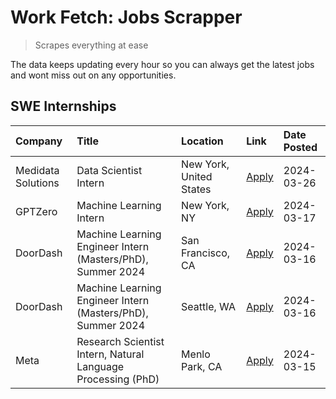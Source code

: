# Work Fetch: Jobs Scrapper
> Scrapes everything at ease

The data keeps updating every hour so you can always get the latest jobs and wont miss out on any opportunities.

## SWE Internships
<!--START_SECTION:workfetch-->
| Company            | Title                                                        | Location                | Link                                                                                                                                                                                                                                                                       | Date Posted   |
|:-------------------|:-------------------------------------------------------------|:------------------------|:---------------------------------------------------------------------------------------------------------------------------------------------------------------------------------------------------------------------------------------------------------------------------|:--------------|
| Medidata Solutions | Data Scientist Intern                                        | New York, United States | [Apply](https://www.linkedin.com/jobs/view/data-scientist-intern-at-medidata-solutions-3810253704?position=4&pageNum=0&refId=7f7KkndWhFjQ5fsSKH10Ng%3D%3D&trackingId=D0YSUoEgTDmn2b%2BsmR2%2BYw%3D%3D&trk=public_jobs_jserp-result_search-card)                            | 2024-03-26    |
| GPTZero            | Machine Learning Intern                                      | New York, NY            | [Apply](https://www.linkedin.com/jobs/view/machine-learning-intern-at-gptzero-3860723963?position=9&pageNum=0&refId=7f7KkndWhFjQ5fsSKH10Ng%3D%3D&trackingId=olo6xuREFpsQTRl6YNtG7Q%3D%3D&trk=public_jobs_jserp-result_search-card)                                         | 2024-03-17    |
| DoorDash           | Machine Learning Engineer Intern (Masters/PhD), Summer 2024  | San Francisco, CA       | [Apply](https://www.linkedin.com/jobs/view/machine-learning-engineer-intern-masters-phd-summer-2024-at-doordash-3736457737?position=2&pageNum=0&refId=7f7KkndWhFjQ5fsSKH10Ng%3D%3D&trackingId=uu3%2F%2FvFKbcvJ%2BLPohjE3gg%3D%3D&trk=public_jobs_jserp-result_search-card) | 2024-03-16    |
| DoorDash           | Machine Learning Engineer Intern (Masters/PhD), Summer 2024  | Seattle, WA             | [Apply](https://www.linkedin.com/jobs/view/machine-learning-engineer-intern-masters-phd-summer-2024-at-doordash-3736455966?position=3&pageNum=0&refId=7f7KkndWhFjQ5fsSKH10Ng%3D%3D&trackingId=qav7XbXPFK6RS830%2FovP6w%3D%3D&trk=public_jobs_jserp-result_search-card)     | 2024-03-16    |
| Meta               | Research Scientist Intern, Natural Language Processing (PhD) | Menlo Park, CA          | [Apply](https://www.linkedin.com/jobs/view/research-scientist-intern-natural-language-processing-phd-at-meta-3858718375?position=8&pageNum=0&refId=7f7KkndWhFjQ5fsSKH10Ng%3D%3D&trackingId=S0qdGFB58rPGsbxP6NO6tg%3D%3D&trk=public_jobs_jserp-result_search-card)          | 2024-03-15    |
<!--END_SECTION:workfetch-->
